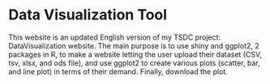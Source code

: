 # Data Visualization Tool
This website is an updated English version of my TSDC project: DataVisualization website.
The main purpose is to use shiny and ggplot2, 2 packages in R, to make a website letting the user upload their dataset (CSV, tsv, xlsx, and ods file), and use ggplot2 to create various plots (scatter, bar, and line plot) in terms of their demand. Finally, download the plot.
